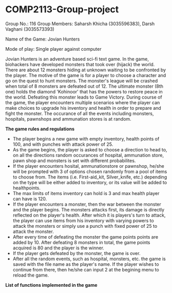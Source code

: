 # COMP2113-Group-project
Group No.: 116
Group Members: Saharsh Khicha (3035596383), Darsh Vaghani (3035573393)

Name of the Game: Jovian Hunters

Mode of play: Single player against computer

Jovian Hunters is an adventure based sci-fi text game. In the game, biohackers have developed monsters that took over (hijack) the world. There are about 12 monsters hiding at unknown waiting to be confronted by the player. The motive of the game is for a player to choose a character and go on the quest to hunt monsters. The monster's league will be crashed when total of 8 monsters are defeated out of 12. The ultimate monster (8th one) holds the diamond 'Kohinoor' that has the powers to restore peace in the world. Defeating this monster leads to Game Victory. During course of the game, the player encounters multiple scenarios where the player can make choices to upgrade his inventory and health in order to prepare and fight the monster. The occurance of all the events including monsters, hospitals, pawnshops and ammunation stores is at random. 

**The game rules and regulations**

- The player begins a new game with empty inventory, health points of 100, and with punches with attack power of 25.
- As the game begins, the player is asked to choose a direction to head to, on all the directions random occurances of hospital, ammunation store, pawn shop and monsters is set with different probabilites. 
- If the player encounters hosital, ammunationstore or pawnshop, he/she will be prompted with 3 of options chosen randomly from a pool of items to choose from. The items (i.e. First-aid_kit, Silver_knife, etc.) depending on the type will be either added to inventory, or its value will be added to healthpoints.
- The max limits of items inventory can hold is 3 and max health player can have is 120. 
- If the player encounters a monster, then the war between the monster and the player begins. The monsters attacks first, its damage is directly reflected on the player's health. After which it is players's turn to attack, the player can use items from his inventory with varying powers to attack the monsters or simply use a punch with fixed power of 25 to attack the monster. 
- After every time of defeating the monster the game points points are added by 10. After defeating 8 monsters in total, the game points acquired is 80 and the player is the winner.
- If the player gets defeated by the monster, the game is over. 
- After all the random events, such as hospital, monsters, etc. the game is saved with the file name as the player's name. If the player wishes to continue from there, then he/she can input 2 at the begining menu to reload the game. 
 
**List of functions implemented in the game**



